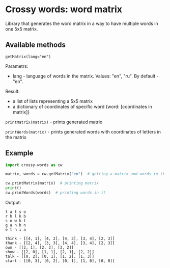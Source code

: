 # Crossy words: word matrix
Library that generates the word matrix in a way to have multiple words in one 5x5 matrix.
## Available methods
`getMatrix(lang="en")`

Parametrs:
- lang - language of words in the matrix. Values: "en", "ru". By default - "en".

Result:
- a list of lists representing a 5x5 matrix 
- a dictionary of coordinates of specific word {word: [coordinates in matrix]}

`printMatrix(matrix)` - prints generated matrix

`printWords(matrix)` - prints generated words with coordinates of letters in the matrix

## Example
```python
import crossy-words as cw

matrix, words = cw.getMatrix("en")  # getting a matrix and words in it

cw.printMatrix(matrix)  # printing matrix
print()
cw.printWords(words)  # printing words in it
```
Output:
```
t a t s o
r h l k b
s o w k t
g a n h n
e t h i a

think - [[4, 1], [4, 2], [4, 3], [3, 4], [2, 3]]
thank - [[2, 4], [3, 3], [4, 4], [3, 4], [2, 3]]
own - [[2, 1], [2, 2], [3, 2]]
show - [[2, 0], [1, 1], [2, 1], [2, 2]]
talk - [[0, 2], [0, 1], [1, 2], [1, 3]]
start - [[0, 3], [0, 2], [0, 1], [1, 0], [0, 0]]

```

